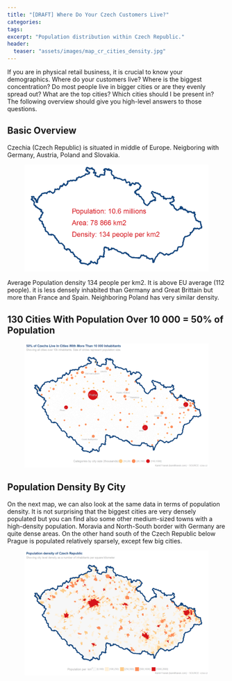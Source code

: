 ```yaml
---
title: "[DRAFT] Where Do Your Czech Customers Live?"
categories:
tags:
excerpt: "Population distribution within Czech Republic."
header:
  teaser: "assets/images/map_cr_cities_density.jpg"
---
```

If you are in physical retail business, it is crucial to know your demographics. Where do your customers live? Where is the biggest concentration? Do most people live in bigger cities or are they evenly spread out? What are the top cities? Which cities should I be present in? The following overview should give you high-level answers to those questions.

<h2>Basic Overview</h2>
Czechia (Czech Republic) is situated in middle of Europe. Neigboring with Germany, Austria, Poland and Slovakia.
<figure>
    <a href="/assets/images/map_cr_border.jpg"><img src="/assets/images/map_cr_border.jpg"></a>
    <figcaption></figcaption>
</figure>

Average Population density 134 people per km2. It is above EU average (112 people). it is less densely inhabited than Germany and Great Brittain but more than France and Spain. Neighboring Poland has very similar density.


<h2>130 Cities With Population Over 10 000 = 50% of Population</h2>
<figure>
    <a href="/assets/images/map_cr_cities_bubbles.jpg"><img src="/assets/images/map_cr_cities_bubbles.jpg"></a>
    <figcaption></figcaption>
</figure>

<h2>Population Density By City</h2>
On the next map, we can also look at the same data in terms of population density. It is not surprising that the biggest cities are very densely populated but you can find also some other medium-sized towns with a high-density population. Moravia and North-South border with Germany are quite dense areas. On the other hand south of the Czech Republic below Prague is populated relatively sparsely, except few big cities.


<figure>
    <a href="/assets/images/map_cr_cities_density.jpg"><img src="/assets/images/map_cr_cities_density.jpg"></a>
    <figcaption></figcaption>
</figure>




